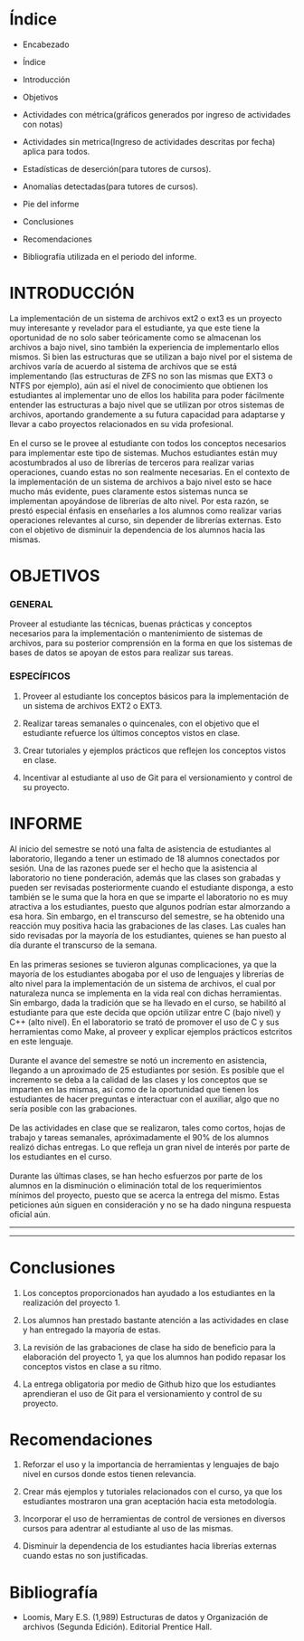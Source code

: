 # Índice
- Encabezado

+ Índice

+ Introducción

+ Objetivos

- Actividades con métrica(gráficos generados por ingreso de actividades con notas)

- Actividades sin metrica(Ingreso de actividades descritas por fecha) aplica para todos.

- Estadísticas de deserción(para tutores de cursos).

- Anomalías detectadas(para tutores de cursos).

- Pie del informe

+ Conclusiones

+ Recomendaciones

+ Bibliografía utilizada en el periodo del informe. 

# INTRODUCCIÓN
La implementación de un sistema de archivos ext2 o ext3 es un proyecto muy interesante y revelador para el estudiante, ya que este tiene
la oportunidad de no solo saber teóricamente como se almacenan los archivos a bajo nivel, sino también la experiencia de implementarlo ellos
mismos. Si bien las estructuras que se utilizan a bajo nivel por el sistema de archivos varía de acuerdo al sistema de archivos que 
se está implementando (las estructuras de ZFS no son las mismas que EXT3 o NTFS por ejemplo), aún así el nivel de conocimiento que obtienen
los estudiantes al implementar uno de ellos los habilita para poder fácilmente entender las estructuras a bajo nivel que se utilizan
por otros sistemas de archivos, aportando grandemente a su futura capacidad para adaptarse y llevar a cabo proyectos relacionados en 
su vida profesional. <br><br>
En el curso se le provee al estudiante con todos los conceptos necesarios para implementar este tipo de sistemas. Muchos estudiantes están
muy acostumbrados al uso de librerías de terceros para realizar varias operaciones, cuando estas no son realmente necesarias. En el contexto
de la implementación de un sistema de archivos a bajo nivel esto se hace mucho más evidente, pues claramente estos sistemas nunca se 
implementan apoyándose de librerías de alto nivel. Por esta razón, se prestó especial énfasis en enseñarles a los alumnos como realizar
varias operaciones relevantes al curso, sin depender de librerías externas. Esto con el objetivo de disminuir la dependencia de los alumnos
hacia las mismas.

# OBJETIVOS
### GENERAL
Proveer al estudiante las técnicas, buenas prácticas y conceptos necesarios para la implementación o mantenimiento de sistemas de archivos,
para su posterior comprensión en la forma en que los sistemas de bases de datos se apoyan de estos para realizar sus tareas.

### ESPECÍFICOS

1. Proveer al estudiante los conceptos básicos para la implementación de un sistema de archivos EXT2 o EXT3.

2. Realizar tareas semanales o quincenales, con el objetivo que el estudiante refuerce los últimos conceptos vistos en clase.

3. Crear tutoriales y ejemplos prácticos que reflejen los conceptos vistos en clase.

4. Incentivar al estudiante al uso de Git para el versionamiento y control de su proyecto.


# INFORME
Al inicio del semestre se notó una falta de asistencia de estudiantes al laboratorio, llegando a tener un estimado de 18 alumnos 
conectados por sesión. Una de las razones puede ser el hecho que la asistencia al laboratorio no tiene ponderación, además que las clases
son grabadas y pueden ser revisadas posteriormente cuando el estudiante disponga, a esto también se le suma que la hora en que se imparte el 
laboratorio no es muy atractiva a los estudiantes, puesto que algunos podrían estar almorzando a esa hora. Sin embargo, en el transcurso
del semestre, se ha obtenido una reacción muy positiva hacia las grabaciones de las clases. Las cuales han sido revisadas por la mayoría de los
estudiantes, quienes se han puesto al día durante el transcurso de la semana.
<br><br>
En las primeras sesiones se tuvieron algunas complicaciones, ya que la mayoría de los estudiantes abogaba por el uso de lenguajes y librerías
de alto nivel para la implementación de un sistema de archivos, el cual por naturaleza nunca se implementa en la vida real con dichas
herramientas. Sin embargo, dada la tradición que se ha llevado en el curso, se habilitó al estudiante para que este decida que opción utilizar
entre C (bajo nivel) y C++ (alto nivel). En el laboratorio se trató de promover el uso de C y sus herramientas como Make, al proveer y 
explicar ejemplos prácticos estcritos en este lenguaje.
<br><br>
Durante el avance del semestre se notó un incremento en asistencia, llegando a un aproximado de 25 estudiantes por sesión. Es posible que
el incremento se deba a la calidad de las clases y los conceptos que se imparten en las mismas, así como de la oportunidad que tienen
los estudiantes de hacer preguntas e interactuar con el auxiliar, algo que no sería posible con las grabaciones.
<br><br>
De las actividades en clase que se realizaron, tales como cortos, hojas de trabajo y tareas semanales, apróximadamente el 90% de los alumnos
realizó dichas entregas. Lo que refleja un gran nivel de interés por parte de los estudiantes en el curso. 
<br><br>
Durante las últimas clases, se han hecho esfuerzos por parte de los alumnos en la disminución o eliminación total de los requerimientos
mínimos del proyecto, puesto que se acerca la entrega del mismo. Estas peticiones aún siguen en consideración y no se ha dado ninguna 
respuesta oficial aún.

--------------------------------------------------------------------------
--------------------------------------------------------------------------

# Conclusiones

1. Los conceptos proporcionados han ayudado a los estudiantes en la realización del proyecto 1.

2. Los alumnos han prestado bastante atención a las actividades en clase y han entregado la mayoría de estas.

3. La revisión de las grabaciones de clase ha sido de beneficio para la elaboración del proyecto 1, ya que los alumnos han podido repasar 
los conceptos vistos en clase a su ritmo.

4. La entrega obligatoria por medio de Github hizo que los estudiantes aprendieran el uso de Git para el versionamiento y control de su proyecto.

# Recomendaciones

1. Reforzar el uso y la importancia de herramientas y lenguajes de bajo nivel en cursos donde estos tienen relevancia.

2. Crear más ejemplos y tutoriales relacionados con el curso, ya que los estudiantes mostraron una gran aceptación hacia esta metodología.

3. Incorporar el uso de herramientas de control de versiones en diversos cursos para adentrar al estudiante al uso de las mismas.

4. Disminuir la dependencia de los estudiantes hacia librerías externas cuando estas no son justificadas.

# Bibliografía

- Loomis, Mary E.S. (1,989) Estructuras de datos y Organización de archivos (Segunda Edición). Editorial Prentice Hall.
